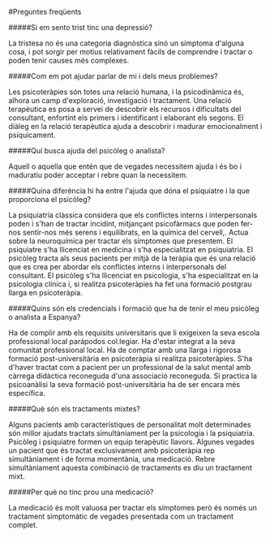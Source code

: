 #Preguntes freqüents

#####Si em sento trist tinc una depressió?

La tristesa no és una categoria diagnòstica sinó un símptoma d'alguna cosa, i pot sorgir per motius relativament fàcils de comprendre i tractar o poden tenir causes més complexes.

#####Com em pot ajudar parlar de mi i dels meus problemes?

Les psicoteràpies són totes una relació humana, i la psicodinàmica és, alhora un camp d'exploració, investigació i tractament. Una relació terapèutica es posa a servei de descobrir els recursos i dificultats del consultant, enfortint els primers i identificant i elaborant els segons. El diàleg en la relació terapèutica ajuda a descobrir i madurar emocionalment i psíquicament.

#####Quí busca ajuda del psicòleg o analista?

Aquell o aquella que entén que de vegades necessitem ajuda i és bo i maduratiu poder acceptar i rebre quan la necessitem.

#####Quina diferència hi ha entre l'ajuda que dóna el psiquiatre i la que proporciona el psicòleg?

La psiquiatria clàssica considera que els conflictes interns i interpersonals poden i s'han de tractar incidint, mitjançant psicofàrmacs que poden fer-nos sentir-nos més serens i equilibrats, en la química del cervell,. Actua sobre la neuroquímica per tractar els símptomes que presentem. El psiquiatre s'ha llicenciat en medicina i s'ha especialitzat en psiquiatria. El psicòleg tracta als seus pacients per mitjà de la teràpia que és una relació que es crea per abordar els conflictes interns i interpersonals del consultant. El psicòleg s'ha llicenciat en psicologia, s'ha especialitzat en la psicologia clínica i, si realitza psicoteràpies ha fet una formació postgrau llarga en psicoteràpia.

#####Quins són els credencials i formació que ha de tenir el meu psicòleg o analista a Espanya?

Ha de complir amb els requisits universitaris que li exigeixen la seva escola professional local parápodos col.legiar. Ha d'estar integrat a la seva comunitat professional local. Ha de comptar amb una llarga i rigorosa formació post-universitària en psicoteràpia si realitza psicoteràpies. S'ha d'haver tractat com a pacient per un professional de la salut mental amb càrrega didàctica reconeguda d'una associació reconeguda. Si practica la psicoanàlisi la seva formació post-universitària ha de ser encara més específica.

#####Què són els tractaments mixtes?

Alguns pacients amb característiques de personalitat molt determinades són millor ajudats tractats simultàniament per la psicologia i la psiquiatria. Psicòleg i psiquiatre formen un equip terapèutic llavors. Algunes vegades un pacient que és tractat exclusivament amb psicoteràpia rep simultàniament i de forma momentània, una medicació. Rebre simultàniament aquesta combinació de tractaments es diu un tractament mixt.

#####Per què no tinc prou una medicació?

La medicació és molt valuosa per tractar els símptomes però és només un tractament simptomàtic de vegades presentada com un tractament complet.